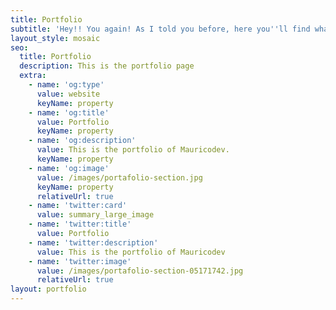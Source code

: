```yaml
---
title: Portfolio
subtitle: 'Hey!! You again! As I told you before, here you''ll find what I do recently.'
layout_style: mosaic
seo:
  title: Portfolio
  description: This is the portfolio page
  extra:
    - name: 'og:type'
      value: website
      keyName: property
    - name: 'og:title'
      value: Portfolio
      keyName: property
    - name: 'og:description'
      value: This is the portfolio of Mauricodev.
      keyName: property
    - name: 'og:image'
      value: /images/portafolio-section.jpg
      keyName: property
      relativeUrl: true
    - name: 'twitter:card'
      value: summary_large_image
    - name: 'twitter:title'
      value: Portfolio
    - name: 'twitter:description'
      value: This is the portfolio of Mauricodev
    - name: 'twitter:image'
      value: /images/portafolio-section-05171742.jpg
      relativeUrl: true
layout: portfolio
---
```

